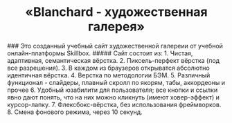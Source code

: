 <h1 align="center">«Blanchard - художественная галерея»</h1>
### Это созданный учебный сайт художественной галереии от учебной онлайн-платформы Skillbox.
##### Сайт состоит из:
1. Чистая, адаптивная, семантическая вёрстка.
2. Пиксель-перфект вёрстка (под все разрешения).
3. В каждом из браузеров открыватся абсолютно идентичная вёрстка.
4. Верстка по методологии БЭМ.
5. Различный функционал - слайдеры, плавный скролл по якорям, табы, аккордеоны и прочее
6. Удобный юзабилити для пользователя; все кнопки и ссылки явно дают понять, что на них можно кликнуть (имеют ховер-эффект) и курсор-лапку.
7. Флексбокс-вёрстка, без использования фреймворков.
8. Смена фонового режима, через 10 секунд.

